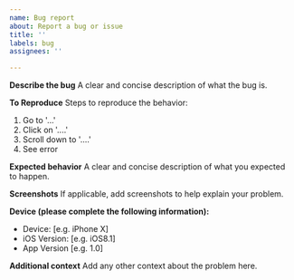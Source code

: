 ```yaml
---
name: Bug report
about: Report a bug or issue
title: ''
labels: bug
assignees: ''

---
```


**Describe the bug**
A clear and concise description of what the bug is.

**To Reproduce**
Steps to reproduce the behavior:
1. Go to '...'
2. Click on '....'
3. Scroll down to '....'
4. See error

**Expected behavior**
A clear and concise description of what you expected to happen.

**Screenshots**
If applicable, add screenshots to help explain your problem.

**Device (please complete the following information):**
- Device: [e.g. iPhone X]
 - iOS Version: [e.g. iOS8.1]
 - App Version [e.g. 1.0]

**Additional context**
Add any other context about the problem here.
